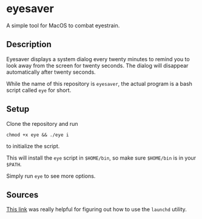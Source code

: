 # eyesaver
A simple tool for MacOS to combat eyestrain.

## Description
Eyesaver displays a system dialog every twenty minutes to remind you to look away from the screen for twenty seconds. The dialog will disappear automatically after twenty seconds.

While the name of this repository is `eyesaver`, the actual program is a bash script called `eye` for short.

## Setup
Clone the repository and run

    chmod +x eye && ./eye i

to initialize the script.

This will install the `eye` script in `$HOME/bin`, so make sure `$HOME/bin` is in your `$PATH`.

Simply run `eye` to see more options.

## Sources
[This link](https://alvinalexander.com/mac-os-x/mac-osx-startup-crontab-launchd-jobs) was really helpful for figuring out how to use the `launchd` utility.
